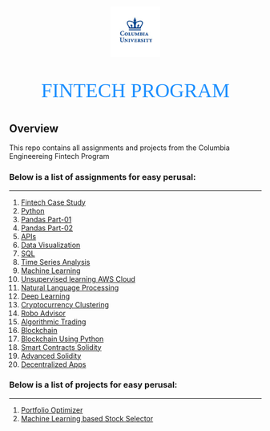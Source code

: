 <p align="center"><img width=20% src="images/columbia-university.gif"></p>

<p align="center" style="color:DodgerBlue; font-family:cambria; font-variant: normal; font-size:30pt">FINTECH PROGRAM
</p>

## **Overview**
This repo contains all assignments and projects from the Columbia Engineereing Fintech Program

### Below is a list of assignments for easy perusal:
---
1. [Fintech Case Study](https://github.com/manchester9/fintech/tree/master/01-fintech_case_study)
2. [Python](https://github.com/manchester9/fintech/tree/master/02-python) 
3. [Pandas Part-01](https://github.com/manchester9/fintech/tree/master/03-pandas_part_01)
4. [Pandas Part-02](https://github.com/manchester9/fintech/tree/master/03-pandas_part_01)
5. [APIs](https://github.com/manchester9/fintech/tree/master/05-apis)
6. [Data Visualization](https://github.com/manchester9/fintech/tree/master/06-data_visualization)
7. [SQL](https://github.com/manchester9/fintech/tree/master/07-sql)
8. [Time Series Analysis](https://github.com/manchester9/fintech/tree/master/08-time_series_analysis)
9. [Machine Learning](https://github.com/manchester9/fintech/tree/master/09-machine_learning) 
10. [Unsupervised learning AWS Cloud](https://github.com/manchester9/fintech/tree/master/10-api_infrastructure)
11. [Natural Language Processing](https://github.com/manchester9/fintech/tree/master/11-natural_language_processing)
12. [Deep Learning](https://github.com/manchester9/fintech/tree/master/12-deep_learning) 
13. [Cryptocurrency Clustering](https://github.com/manchester9/unit13-challenge/tree/master/CryptoCurrency) 
14. [Robo Advisor](https://github.com/manchester9/unit13-challenge/tree/master/RoboAdvisor)
15. [Algorithmic Trading]()
16. [Blockchain]()
17. [Blockchain Using Python]()
18. [Smart Contracts Solidity]()
19. [Advanced Solidity]()
20. [Decentralized Apps]()


### Below is a list of projects for easy perusal:
---
1. [Portfolio Optimizer](https://github.com/manchester9/portfolio-optimization)
2. [Machine Learning based Stock Selector](https://github.com/jennifermulroy/Project2_MachineLearning)